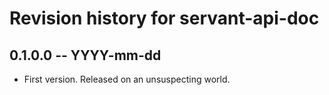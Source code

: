 # Revision history for servant-api-doc

## 0.1.0.0 -- YYYY-mm-dd

* First version. Released on an unsuspecting world.
